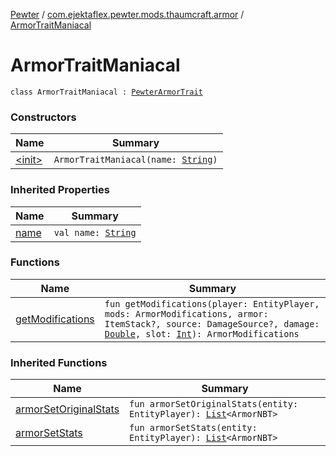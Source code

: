 [Pewter](../../index.md) / [com.ejektaflex.pewter.mods.thaumcraft.armor](../index.md) / [ArmorTraitManiacal](./index.md)

# ArmorTraitManiacal

`class ArmorTraitManiacal : `[`PewterArmorTrait`](../../com.ejektaflex.pewter.api.core.traits/-pewter-armor-trait/index.md)

### Constructors

| Name | Summary |
|---|---|
| [&lt;init&gt;](-init-.md) | `ArmorTraitManiacal(name: `[`String`](https://kotlinlang.org/api/latest/jvm/stdlib/kotlin/-string/index.html)`)` |

### Inherited Properties

| Name | Summary |
|---|---|
| [name](../../com.ejektaflex.pewter.api.core.traits/-pewter-armor-trait/name.md) | `val name: `[`String`](https://kotlinlang.org/api/latest/jvm/stdlib/kotlin/-string/index.html) |

### Functions

| Name | Summary |
|---|---|
| [getModifications](get-modifications.md) | `fun getModifications(player: EntityPlayer, mods: ArmorModifications, armor: ItemStack?, source: DamageSource?, damage: `[`Double`](https://kotlinlang.org/api/latest/jvm/stdlib/kotlin/-double/index.html)`, slot: `[`Int`](https://kotlinlang.org/api/latest/jvm/stdlib/kotlin/-int/index.html)`): ArmorModifications` |

### Inherited Functions

| Name | Summary |
|---|---|
| [armorSetOriginalStats](../../com.ejektaflex.pewter.api.core.traits/-pewter-armor-trait/armor-set-original-stats.md) | `fun armorSetOriginalStats(entity: EntityPlayer): `[`List`](https://kotlinlang.org/api/latest/jvm/stdlib/kotlin.collections/-list/index.html)`<ArmorNBT>` |
| [armorSetStats](../../com.ejektaflex.pewter.api.core.traits/-pewter-armor-trait/armor-set-stats.md) | `fun armorSetStats(entity: EntityPlayer): `[`List`](https://kotlinlang.org/api/latest/jvm/stdlib/kotlin.collections/-list/index.html)`<ArmorNBT>` |
